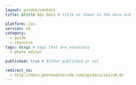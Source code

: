 ```yaml
---
layout: guides/content
title: &title Api Docs # title as shown in the menu and

platform: ios
version: v8
category:
  - guide
  - resource
tags: &tags # tags that are necessary
  - photo editor

published: true # Either published or not

redirect_to:
  - http://docs.photoeditorsdk.com/apidocs/ios/v8_0/
---
```

